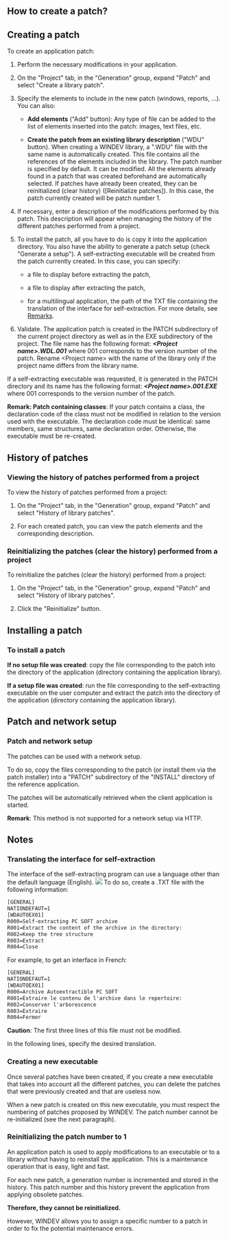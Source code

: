 


## How to create a patch?
			



<a name="NOTE1"></a>
<a name="NOTE1_1"></a>


## Creating a patch
<a name="creating_patch_ELTTEXTE000227"></a>
To create an application patch: 

1. Perform the necessary modifications in your application.

2. On the "Project" tab, in the "Generation" group, expand "Patch" and select "Create a library patch".

3. Specify the elements to include in the new patch (windows, reports, ...). You can also:

	- **Add elements** ("Add" button): 
			Any type of file can be added to the list of elements inserted into the patch: images, text files, etc.

	- **Create the patch from an existing library description** ("WDU" button). 
			When creating a WINDEV library, a ".WDU" file with the same name is automatically created. This file contains all the references of the elements included in the library.
			The patch number is specified by default. It can be modified.
			All the elements already found in a patch that was created beforehand are automatically selected.
			If patches have already been created, they can be reinitialized (clear history) ([Reinitialize patches]). In this case, the patch currently created will be patch number 1.




4. If necessary, enter a description of the modifications performed by this patch. This description will appear when managing the history of the different patches performed from a project.

5. To install the patch, all you have to do is copy it into the application directory.
	You also have the ability to generate a patch setup (check "Generate a setup"). A self-extracting executable will be created from the patch currently created.
	In this case, you can specify:

	- a file to display before extracting the patch, 

	- a file to display after extracting the patch, 

	- for a multilingual application, the path of the TXT file containing the translation of the interface for self-extraction. For more details, see [Remarks](#NOTE5_1).




6. Validate. The application patch is created in the PATCH subdirectory of the current project directory as well as in the EXE subdirectory of the project. The file name has the following format: ***&lt;Project name&gt;.WDL.001*** where 001 corresponds to the version number of the patch. Rename &lt;Project name&gt; with the name of the library only if the project name differs from the library name.




If a self-extracting executable was requested, it is generated in the PATCH directory and its name has the following format: 
***&lt;Project name&gt;.001.EXE*** where 001 corresponds to the version number of the patch.

**Remark: Patch containing classes**: If your patch contains a class, the declaration code of the class must not be modified in relation to the version used with the executable. The declaration code must be identical: same members, same structures, same declaration order. Otherwise, the executable must be re-created.

<a name="NOTE2"></a>
<a name="NOTE2_1"></a>


## History of patches
<a name="history_patches_ELTTEXTE000251"></a>


### Viewing the history of patches performed from a project
<a name="viewing_the_history_patches_performed_from_project_ELTPARAGRAPHE000073"></a>

To view the history of patches performed from a project: 

1. On the "Project" tab, in the "Generation" group, expand "Patch" and select "History of library patches".

2. For each created patch, you can view the patch elements and the corresponding description.



<a name="NOTE2_2"></a>


### Reinitializing the patches (clear the history) performed from a project
<a name="reinitializing_the_patches_clear_the_history_performed_from_project_ELTPARAGRAPHE000095"></a>

To reinitialize the patches (clear the history) performed from a project: 

1. On the "Project" tab, in the "Generation" group, expand "Patch" and select "History of library patches".

2. Click the "Reinitialize" button.  




<a name="NOTE3"></a>
<a name="NOTE3_1"></a>


## Installing a patch
<a name="installing_patch_ELTTEXTE000281"></a>


### To install a patch
<a name="install_patch_ELTPARAGRAPHE000119"></a>

**If no setup file was created**: copy the file corresponding to the patch into the directory of the application (directory containing the application library).

**If a setup file was created**: run the file corresponding to the self-extracting executable on the user computer and extract the patch into the directory of the application (directory containing the application library).

<a name="NOTE4"></a>
<a name="NOTE4_1"></a>


## Patch and network setup
<a name="patch_and_network_setup_ELTTEXTE000305"></a>


### Patch and network setup
<a name="patch_and_network_setup_ELTPARAGRAPHE000130"></a>

The patches can be used with a network setup.					

To do so, copy the files corresponding to the patch (or install them via the patch installer) into a "PATCH" subdirectory of the "INSTALL" directory of the reference application.

The patches will be automatically retrieved when the client application is started.

**Remark**: This method is not supported for a network setup via HTTP.

<a name="NOTE5"></a>
<a name="NOTE5_1"></a>


## Notes
<a name="notes_ELTTEXTE000329"></a>


### Translating the interface for self-extraction
<a name="translating_the_interface_for_selfextraction_ELTPARAGRAPHE000145"></a>The interface of the self-extracting program can use a language other than the default language (English).
![](https://doc.pcsoft.fr/en-US/images/image.awp?langid=3&name=Zipcreeexe.gif)
To do so, create a .TXT file with the following information:


```txt
[GENERAL]
NATIONDEFAUT=1
[WDAUTOEX01]
R000=Self-extracting PC SOFT archive
R001=Extract the content of the archive in the directory:
R002=Keep the tree structure
R003=Extract
R004=Close
```


For example, to get an interface in French:


```txt
[GENERAL]
NATIONDEFAUT=1
[WDAUTOEX01]
R000=Archive Autoextractible PC SOFT
R001=Extraire le contenu de l'archive dans le repertoire:
R002=Conserver l'arborescence 
R003=Extraire
R004=Fermer
```
**Caution**: The first three lines of this file must not be modified.

In the following lines, specify the desired translation.
<a name="NOTE5_2"></a>


### Creating a new executable
<a name="creating_new_executable_ELTPARAGRAPHE000163"></a>

Once several patches have been created, if you create a new executable that takes into account all the different patches, you can delete the patches that were previously created and that are useless now.					

When a new patch is created on this new executable, you must respect the numbering of patches proposed by WINDEV. The patch number cannot be re-initialized (see the next paragraph).					
<a name="NOTE5_3"></a>


### Reinitializing the patch number to 1
<a name="reinitializing_the_patch_number_1_ELTPARAGRAPHE000172"></a>

An application patch is used to apply modifications to an executable or to a library without having to reinstall the application. This is a maintenance operation that is easy, light and fast.

For each new patch, a generation number is incremented and stored in the history. This patch number and this history prevent the application from applying obsolete patches.

**Therefore, they cannot be reinitialized.**

However, WINDEV allows you to assign a specific number to a patch in order to fix the potential maintenance errors.


